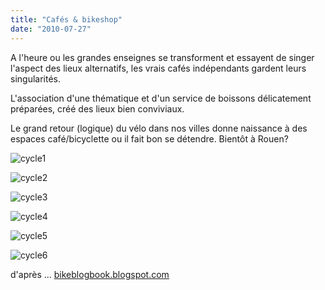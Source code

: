 ```yaml
---
title: "Cafés & bikeshop"
date: "2010-07-27"
---
```


A l'heure ou les grandes enseignes se transforment et essayent de singer l'aspect des lieux alternatifs, les vrais cafés indépendants gardent leurs singularités.

L'association d'une thématique et d'un service de boissons délicatement préparées, créé des lieux bien conviviaux.

Le grand retour (logique) du vélo dans nos villes donne naissance à des espaces café/bicyclette ou il fait bon se détendre. Bientôt à Rouen?

![](http://www.guidoline.com/wp-content/uploads/2010/07/cycle1.jpg "cycle1")

![](http://www.guidoline.com/wp-content/uploads/2010/07/cycle2.jpg "cycle2")

![](http://www.guidoline.com/wp-content/uploads/2010/07/cycle3.jpg "cycle3")

![](http://www.guidoline.com/wp-content/uploads/2010/07/cycle4.jpg "cycle4")

![](http://www.guidoline.com/wp-content/uploads/2010/07/cycle5.jpg "cycle5")

![](http://www.guidoline.com/wp-content/uploads/2010/07/cycle6.jpg "cycle6")

d'après ... [bikeblogbook.blogspot.com](http://bikeblogbook.blogspot.com/)
